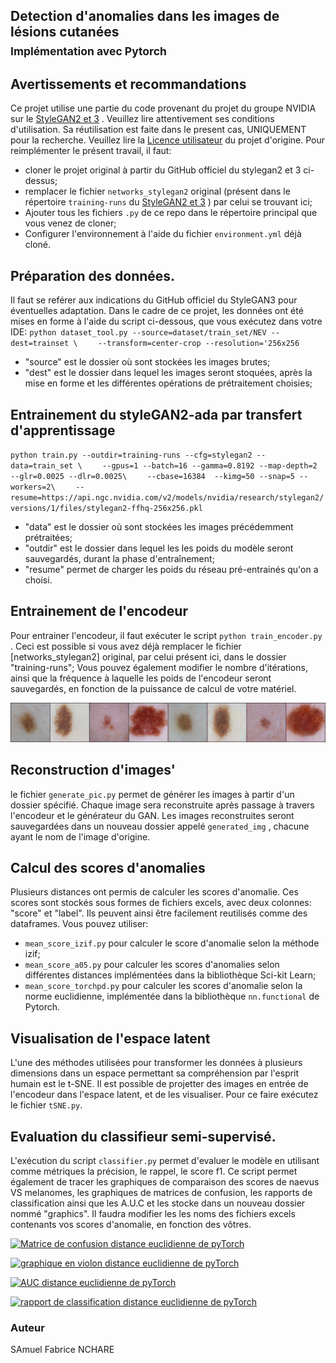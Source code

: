 ## Detection d'anomalies dans les images de lésions cutanées<br><sub>Implémentation avec Pytorch</sub>


## Avertissements et recommandations

Ce projet utilise une partie du code provenant du projet du groupe NVIDIA sur le [StyleGAN2 et 3](https://github.com/NVlabs/stylegan3/tree/main) . Veuillez lire attentivement ses conditions d'utilisation. Sa réutilisation est faite dans le present cas, UNIQUEMENT pour la recherche. Veuillez lire la [Licence utilisateur](./LICENSE.TXT) du projet d'origine.
Pour reimplémenter le présent travail, il faut:
- cloner le projet original à partir du GitHub officiel du stylegan2 et 3 ci-dessus;
- remplacer le fichier `networks_stylegan2` original (présent dans le répertoire `training-runs` du [StyleGAN2 et 3](https://github.com/NVlabs/stylegan3/tree/main) ) par celui se trouvant ici;
- Ajouter tous les fichiers `.py` de ce repo dans le répertoire principal que vous venez de cloner;
- Configurer l'environnement à l'aide du fichier `environment.yml` déjà cloné.


## Préparation des données.

Il faut se reférer aux indications du GitHub officiel du StyleGAN3 pour éventuelles adaptation. Dans le cadre de ce projet, les données ont été mises en forme à l'aide du script ci-dessous, que vous exécutez dans votre IDE:
`python dataset_tool.py --source=dataset/train_set/NEV --dest=trainset \`
`    --transform=center-crop --resolution='256x256`
- "source" est le dossier où sont stockées les images brutes;
- "dest" est le dossier dans lequel les images seront stoquées, après la mise en forme et les différentes opérations de prétraitement choisies;

## Entrainement du styleGAN2-ada par transfert d'apprentissage
`python train.py --outdir=training-runs --cfg=stylegan2 --data=train_set \`
`    --gpus=1 --batch=16 --gamma=0.8192 --map-depth=2 --glr=0.0025 --dlr=0.0025\`
`    --cbase=16384  --kimg=50 --snap=5 --workers=2\`
`    --resume=https://api.ngc.nvidia.com/v2/models/nvidia/research/stylegan2/versions/1/files/stylegan2-ffhq-256x256.pkl`
- "data" est le dossier où sont stockées les images précédemment prétraitées;
- "outdir" est le dossier dans lequel les les poids du modèle seront sauvegardés, durant la phase d'entraînement;
- "resume" permet de charger les poids du réseau pré-entrainés qu'on a choisi.


## Entrainement de l'encodeur
Pour entrainer l'encodeur, il faut exécuter le script `python train_encoder.py` . Ceci est possible si vous avez déjà remplacer le fichier [networks_stylegan2] original, par celui présent ici, dans le dossier "training-runs";
Vous pouvez également modifier le nombre d'itérations, ainsi que la fréquence à laquelle les poids de l'encodeur seront sauvegardés, en fonction de la puissance de calcul de votre matériel.

<a href="./checkpointed/rec499.png"><img alt="grille images reelles et reconstruites" src="./checkpointed/rec499.png"></img></a>


## Reconstruction d'images'

le fichier `generate_pic.py` permet de générer les images à partir d'un dossier spécifié. Chaque image sera reconstruite après passage à travers l'encodeur et le générateur du GAN.
Les images reconstruites seront sauvegardées dans un nouveau dossier appelé `generated_img` , chacune ayant le nom de l'image d'origine.

## Calcul des scores d'anomalies

Plusieurs distances ont permis de calculer les scores d'anomalie. Ces scores sont stockés sous formes de fichiers excels, avec deux colonnes: "score" et "label". Ils peuvent ainsi être facilement reutilisés comme des dataframes.
Vous pouvez utiliser:
- `mean_score_izif.py` pour calculer le score d'anomalie selon la méthode izif;
- `mean_score_a05.py` pour calculer les scores d'anomalies selon différentes distances implémentées dans la bibliothèque Sci-kit Learn;
- `mean_score_torchpd.py` pour calculer les scores d'anomalie selon la norme euclidienne, implémentée dans la bibliothèque `nn.functional` de Pytorch.

## Visualisation de l'espace latent

L'une des méthodes utilisées pour transformer les données à plusieurs dimensions dans un espace permettant sa compréhension par l'esprit humain est le t-SNE. Il est possible de projetter des images en entrée de l'encodeur dans l'espace latent, et de les visualiser. Pour ce faire exécutez le fichier `tSNE.py`.

## Evaluation du classifieur semi-supervisé.

L'exécution du script `classifier.py` permet d'evaluer le modèle en utilisant comme métriques la précision, le rappel, le score f1. Ce script permet également de tracer les graphiques de comparaison des scores de naevus VS melanomes, les graphiques de matrices de confusion, les rapports de classification ainsi que les A.U.C et les stocke dans un nouveau dossier nommé "graphics".
Il faudra modifier les les noms des fichiers excels contenants vos scores d'anomalie, en fonction des vôtres.







<a href="./graphics/confMatrix_pd05.png"><img alt="Matrice de confusion distance euclidienne de pyTorch" src="./graphics/confMatrix_pd05"></img></a>

<a href="./graphics/violon_pd05.png"><img alt="graphique en violon distance euclidienne de pyTorch" src="./graphics/violon_pd05"></img></a>

<a href="./graphics/roc_pd05.png"><img alt="AUC distance euclidienne de pyTorch" src="./graphics/roc_pd05"></img></a>

<a href="./graphics/report_pd05.png"><img alt="rapport de classification distance euclidienne de pyTorch" src="./graphics/repport_pd05"></img></a>


### Auteur
SAmuel Fabrice NCHARE